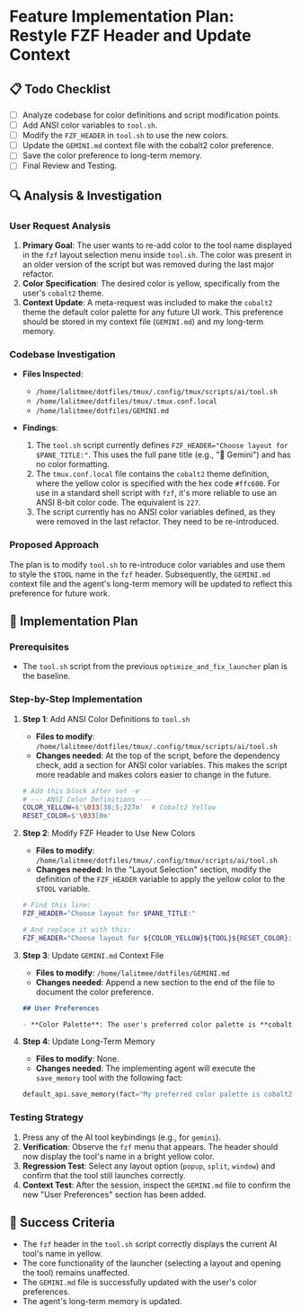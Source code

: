 # Feature Implementation Plan: Restyle FZF Header and Update Context

## 📋 Todo Checklist
- [ ] Analyze codebase for color definitions and script modification points.
- [ ] Add ANSI color variables to `tool.sh`.
- [ ] Modify the `FZF_HEADER` in `tool.sh` to use the new colors.
- [ ] Update the `GEMINI.md` context file with the cobalt2 color preference.
- [ ] Save the color preference to long-term memory.
- [ ] Final Review and Testing.

## 🔍 Analysis & Investigation

### User Request Analysis

1.  **Primary Goal**: The user wants to re-add color to the tool name displayed in the `fzf` layout selection menu inside `tool.sh`. The color was present in an older version of the script but was removed during the last major refactor.
2.  **Color Specification**: The desired color is yellow, specifically from the user's `cobalt2` theme.
3.  **Context Update**: A meta-request was included to make the `cobalt2` theme the default color palette for any future UI work. This preference should be stored in my context file (`GEMINI.md`) and my long-term memory.

### Codebase Investigation

-   **Files Inspected**:
    -   `/home/lalitmee/dotfiles/tmux/.config/tmux/scripts/ai/tool.sh`
    -   `/home/lalitmee/dotfiles/tmux/.tmux.conf.local`
    -   `/home/lalitmee/dotfiles/GEMINI.md`

-   **Findings**:
    1.  The `tool.sh` script currently defines `FZF_HEADER="Choose layout for $PANE_TITLE:"`. This uses the full pane title (e.g., "🤖 Gemini") and has no color formatting.
    2.  The `tmux.conf.local` file contains the `cobalt2` theme definition, where the yellow color is specified with the hex code `#ffc600`. For use in a standard shell script with `fzf`, it's more reliable to use an ANSI 8-bit color code. The equivalent is `227`.
    3.  The script currently has no ANSI color variables defined, as they were removed in the last refactor. They need to be re-introduced.

### Proposed Approach

The plan is to modify `tool.sh` to re-introduce color variables and use them to style the `$TOOL` name in the `fzf` header. Subsequently, the `GEMINI.md` context file and the agent's long-term memory will be updated to reflect this preference for future work.

## 📝 Implementation Plan

### Prerequisites
- The `tool.sh` script from the previous `optimize_and_fix_launcher` plan is the baseline.

### Step-by-Step Implementation

1.  **Step 1**: Add ANSI Color Definitions to `tool.sh`
    -   **Files to modify**: `/home/lalitmee/dotfiles/tmux/.config/tmux/scripts/ai/tool.sh`
    -   **Changes needed**: At the top of the script, before the dependency check, add a section for ANSI color variables. This makes the script more readable and makes colors easier to change in the future.

    ```bash
    # Add this block after set -e
    # --- ANSI Color Definitions ---
    COLOR_YELLOW=$'\033[38;5;227m'  # Cobalt2 Yellow
    RESET_COLOR=$'\033[0m'
    ```

2.  **Step 2**: Modify FZF Header to Use New Colors
    -   **Files to modify**: `/home/lalitmee/dotfiles/tmux/.config/tmux/scripts/ai/tool.sh`
    -   **Changes needed**: In the "Layout Selection" section, modify the definition of the `FZF_HEADER` variable to apply the yellow color to the `$TOOL` variable.

    ```bash
    # Find this line:
    FZF_HEADER="Choose layout for $PANE_TITLE:"

    # And replace it with this:
    FZF_HEADER="Choose layout for ${COLOR_YELLOW}${TOOL}${RESET_COLOR}:"
    ```

3.  **Step 3**: Update `GEMINI.md` Context File
    -   **Files to modify**: `/home/lalitmee/dotfiles/GEMINI.md`
    -   **Changes needed**: Append a new section to the end of the file to document the color preference.

    ```markdown
    ## User Preferences

    - **Color Palette**: The user's preferred color palette is **cobalt2**. When implementing or modifying UI components, this theme should be used as the default. The primary yellow from this theme is `#ffc600` (ANSI 8-bit: `227`).
    ```

4.  **Step 4**: Update Long-Term Memory
    -   **Files to modify**: None.
    -   **Changes needed**: The implementing agent will execute the `save_memory` tool with the following fact:

    ```python
    default_api.save_memory(fact="My preferred color palette is cobalt2. When adding colors to UI elements, please use this theme's palette by default and mention it in the plan.")
    ```

### Testing Strategy

1.  Press any of the AI tool keybindings (e.g., for `gemini`).
2.  **Verification**: Observe the `fzf` menu that appears. The header should now display the tool's name in a bright yellow color.
3.  **Regression Test**: Select any layout option (`popup`, `split`, `window`) and confirm that the tool still launches correctly.
4.  **Context Test**: After the session, inspect the `GEMINI.md` file to confirm the new "User Preferences" section has been added.

## 🎯 Success Criteria

-   The `fzf` header in the `tool.sh` script correctly displays the current AI tool's name in yellow.
-   The core functionality of the launcher (selecting a layout and opening the tool) remains unaffected.
-   The `GEMINI.md` file is successfully updated with the user's color preferences.
-   The agent's long-term memory is updated.
